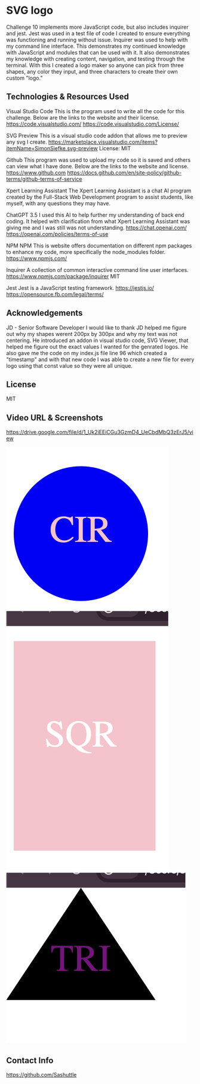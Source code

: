 # SVG logo
Challenge 10 implements more JavaScript code, but also includes inquirer and jest.  Jest was used in a test file of code I created to ensure everything was functioning and running without issue. Inquirer was used to help with my command line interface.  This demonstrates my continued knowledge with JavaScript and modules that can be used with it.  It also demonstrates my knowledge with creating content, navigation, and testing through the terminal.  With this I created a logo maker so anyone can pick from three shapes, any color they input, and three characters to create their own custom "logo."

## Technologies & Resources Used
Visual Studio Code
     This is the program used to write all the code for this challenge. Below are the links to the website and their license. https://code.visualstudio.com/ 
     https://code.visualstudio.com/License/

SVG Preview
    This is a visual studio code addon that allows me to preview any svg I create. 
    https://marketplace.visualstudio.com/items?itemName=SimonSiefke.svg-preview
    License: MIT

Github 
    This program was used to upload my code so it is saved and others can view what I have done. Below are the links to the website and license. 
    https://www.github.com
    https://docs.github.com/en/site-policy/github-terms/github-terms-of-service

Xpert Learning Assistant 
    The Xpert Learning Assistant is a chat AI program created by the Full-Stack Web Development program to assist students, like myself, with any questions they may have.

ChatGPT 3.5 
    I used this AI to help further my understanding of back end coding. It helped with clarification from what Xpert Learning Assistant was giving me and I was still was not understanding. 
    https://chat.openai.com/ 
    https://openai.com/policies/terms-of-use

NPM
    NPM This is website offers documentation on different npm packages to enhance my code, more specifically the node_modules folder. https://www.npmjs.com/

Inquirer
    A collection of common interactive command line user interfaces.
    https://www.npmjs.com/package/inquirer
    MIT

Jest
    Jest is a JavaScript testing framework.
    https://jestjs.io/
    https://opensource.fb.com/legal/terms/

## Acknowledgements
JD - Senior Software Developer
    I would like to thank JD helped me figure out why my shapes werent 200px by 300px and why my text was not centering.  He introduced an addon in visual studio code, SVG Viewer, that helped me figure out the exact values I wanted for the genrated logos. He also gave me the code on my index.js file line 96 which created a "timestamp" and with that new code I was able to create a new file for every logo using that const value so they were all unique.

## License
MIT

## Video URL & Screenshots
https://drive.google.com/file/d/1_Uk2iEEiCGu3GzmD4_UeCbdMbQ3zErJ5/view

![Circle](./images/Circle.png)
![Square](./images/Square.png)
![Triangle](./images/Triangle.png)

## Contact Info
https://github.com/Sashuttle